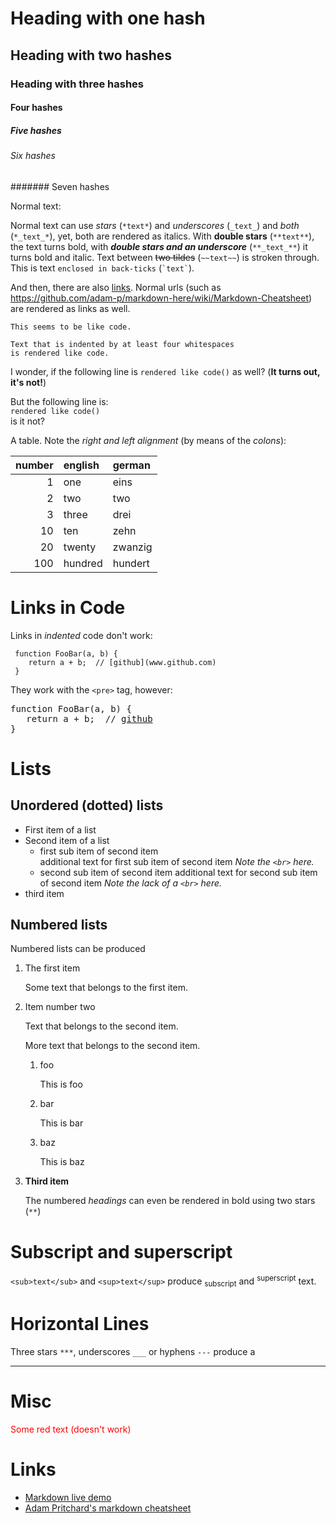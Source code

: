 <!-- Does not work $('#readme').insertBefore('.file-navigation');  /* http://webapps.stackexchange.com/a/80064/97558 */ -->

# Heading with one hash

## Heading with two hashes

### Heading with three hashes

#### Four hashes

##### Five hashes

###### Six hashes

####### Seven hashes

Normal text:

Normal text can use *stars* (`*text*`) and _underscores_ (`_text_`) and *_both_* (`*_text_*`), yet, both are rendered as italics.
With **double stars** (`**text**`), the text turns bold, with **_double stars and an underscore_** (`**_text_**`) it turns bold and italic.
Text between ~~two tildes~~ (`~~text~~`) is stroken through. This is text `enclosed in back-ticks` (`` `text` ``).

And then, there are also [links](https://raw.githubusercontent.com/ReneNyffenegger/about-README.md/master/README.md).
Normal urls (such as https://github.com/adam-p/markdown-here/wiki/Markdown-Cheatsheet) are rendered as links as well.

    This seems to be like code.

    Text that is indented by at least four whitespaces
    is rendered like code.

I wonder, if the following line is
`rendered like code()`
as well? (**It turns out, it's not!**)

But the following line is:<br>
`rendered like code()`<br>
is it not?

A table. Note the *right and left alignment* (by means of the *colons*):

|number|english|german |
|-----:|:------|:------|
|     1|one    |eins   |
|     2|two    |two    |
|     3|three  |drei   |
|    10|ten    |zehn   |
|    20|twenty |zwanzig|
|   100|hundred|hundert|

# Links in Code

Links in *indented* code don't work:

     function FooBar(a, b) {
        return a + b;  // [github](www.github.com)
     }


They work with the `<pre>` tag, however:

<pre>
function FooBar(a, b) {
   return a + b;  // <a href='http://www.github.com'>github</a>
}
</pre>

# Lists

## Unordered (dotted) lists

- First item of a list
- Second item of a list
  - first sub item of second item<br>
    additional text for first sub item of second item *Note the `<br>` here.*
  - second sub item of second item
    additional text for second sub item of second item *Note the lack of a `<br>` here.*
- third item
    
## Numbered lists

Numbered lists can be produced 

1. The first item

   Some text that belongs to the first item.

1. Item number two

   Text that belongs to the second item.

   More text that belongs to the second item.

   1. foo
   
      This is foo

   1. bar
   
      This is bar

   1. baz
   
      This is baz

1. **Third item**

   The numbered *headings* can even be rendered in
   bold using two stars (`**`)
   
# Subscript and superscript

  `<sub>text</sub>` and `<sup>text</sup>` produce <sub>subscript</sub> and <sup>superscript</sup> text.

# Horizontal Lines

Three stars `***`, underscores `___` or hyphens `---` produce a

---

# Misc

<font style="color:red">Some red text (doesn't work)</font>

# Links

- [Markdown live demo](http://markdown-here.com/livedemo.html)
- [Adam Pritchard's markdown cheatsheet](https://github.com/adam-p/markdown-here/wiki/Markdown-Cheatsheet)
